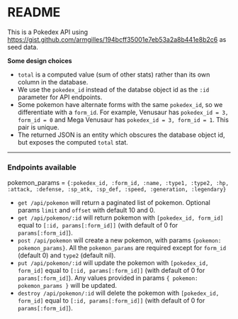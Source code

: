 # README

This is a Pokedex API using https://gist.github.com/armgilles/194bcff35001e7eb53a2a8b441e8b2c6 as seed data.

**Some design choices**

* `total` is a computed value (sum of other stats) rather than its own column in the database.
* We use the `pokedex_id` instead of the databse object id as the `:id` parameter for API endpoints.
* Some pokemon have alternate forms with the same `pokedex_id`, so we differentiate with a `form_id`.  For example, Venusaur has `pokedex_id = 3, form_id = 0` and Mega Venusaur has `pokedex_id = 3, form_id = 1`.  This pair is unique.
* The returned JSON is an entity which obscures the database object id, but exposes the computed `total` stat.

***

### Endpoints available

pokemon_params = `{:pokedex_id, :form_id, :name, :type1, :type2, :hp, :attack, :defense, :sp_atk, :sp_def, :speed, :generation, :legendary}`

* `get /api/pokemon` will return a paginated list of pokemon.  Optional params `limit` and `offset` with default 10 and 0.
* `get /api/pokemon/:id` will return pokemon with `[pokedex_id, form_id]` equal to `[:id, params[:form_id]]` (with default of 0 for `params[:form_id]`).
* `post /api/pokemon` will create a new pokemon, with params `{pokemon: pokemon_params}`.  All the `pokemon_params` are required except for `form_id` (default 0) and `type2` (default nil).
* `put /api/pokemon/:id` will update the pokemon with `[pokedex_id, form_id]` equal to `[:id, params[:form_id]]` (with default of 0 for `params[:form_id]`).  Any values provided in params `{ pokemon: pokemon_params }` will be updated.
* `destroy /api/pokemon/:id` will delete the pokemon with `[pokedex_id, form_id]` equal to `[:id, params[:form_id]]` (with default of 0 for `params[:form_id]`).